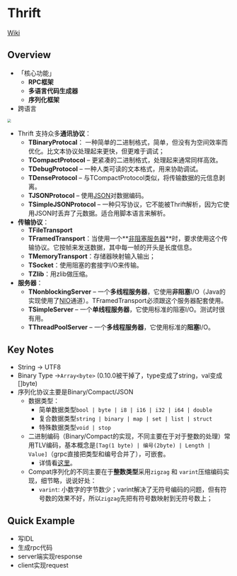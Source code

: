 # Thrift

[Wiki](https://zh.wikipedia.org/wiki/Thrift)

## Overview

- 「核心功能」
  - **RPC框架**
  - **多语言代码生成器**
  - **序列化框架**
- 跨语言

<img src="https://upload.wikimedia.org/wikipedia/commons/thumb/d/df/Apache_Thrift_architecture.png/400px-Apache_Thrift_architecture.png" style="zoom:50%;" />

- Thrift 支持众多**通讯协议**：
  - **TBinaryProtocal**： 一种简单的二进制格式，简单，但没有为空间效率而优化。比文本协议处理起来更快，但更难于调试；
  - **TCompactProtocol** – 更紧凑的二进制格式，处理起来通常同样高效。
  - **TDebugProtocol** – 一种人类可读的文本格式，用来协助调试。
  - **TDenseProtocol** – 与TCompactProtocol类似，将传输数据的元信息剥离。
  - **TJSONProtocol** – 使用[JSON](https://zh.wikipedia.org/wiki/JSON)对数据编码。
  - **TSimpleJSONProtocol** – 一种只写协议，它不能被Thrift解析，因为它使用JSON时丢弃了元数据。适合用脚本语言来解析。
- **传输协议**：
  - **TFileTransport**
  - **TFramedTransport**：当使用一个**<u>非阻塞服务器</u>**时，要求使用这个传输协议。它按帧来发送数据，其中每一帧的开头是长度信息。
  - **TMemoryTransport**：存储器映射输入输出；
  - **TSocket**：使用阻塞的套接字I/O来传输。
  - **TZlib**：用zlib做压缩。
- **服务器**：
  - **TNonblockingServer** – 一个**多线程服务器**，它使用**非阻塞**I/O（Java的实现使用了[NIO](https://zh.wikipedia.org/wiki/Java_NIO)通道）。TFramedTransport必须跟这个服务器配套使用。
  - **TSimpleServer** – 一个**单线程服务器**，它使用标准的阻塞I/O。测试时很有用。
  - **TThreadPoolServer** – 一个**多线程服务器**，它使用标准的**阻塞**I/O。

## Key Notes

- String -> UTF8
- Binary Type ->`Array<byte>` (0.10.0被干掉了，type变成了string，val变成[]byte)
- 序列化协议主要是Binary/Compact/JSON
  - 数据类型：
    - 简单数据类型`bool | byte | i8 | i16 | i32 | i64 | double`
    - 复合数据类型`string | binary | map | set | list | struct`
    - 特殊数据类型`void | stop`
  - 二进制编码（Binary/Compact的实现，不同主要在于对于整数的处理）常用TLV编码，基本概念是`[Tag(1 byte) | 编号(2byte) | Length | Value]`（grpc直接把类型和编号合并了），可嵌套。
    - 详情看[这里](https://erikvanoosten.github.io/thrift-missing-specification/)。
  - Compat序列化的不同主要在于**整数类型**采用`zigzag` 和 `varint`压缩编码实现，细节略，说说好处：
    - `varint`: 小数字的字节数少；varint解决了无符号编码的问题，但有符号数的效果不好，所以`zigzag`先把有符号数映射到无符号数上；

## Quick Example

- 写IDL
- 生成rpc代码
- server端实现response
- client实现request